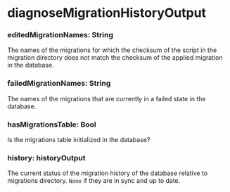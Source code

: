 # diagnoseMigrationHistoryOutput
### editedMigrationNames: String

The names of the migrations for which the checksum of the script in the
migration directory does not match the checksum of the applied migration
in the database.


### failedMigrationNames: String

The names of the migrations that are currently in a failed state in
the database.


### hasMigrationsTable: Bool

Is the migrations table initialized in the database?

### history: historyOutput

The current status of the migration history of the database relative to
migrations directory. `None` if they are in sync and up to date.


